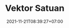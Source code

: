 ---
title : "Vektor Satuan"
description : 
date : 2021-11-21T08:39:27+07:00
featured : false
draft : true
comment : true
toc : false
reward : false
keywords : 
  - 
  - 
  - 
  - 
kategori : 
  - 
topik :
  - 
  -
seri : 
  - 
images : 
cover : 
  - 
---